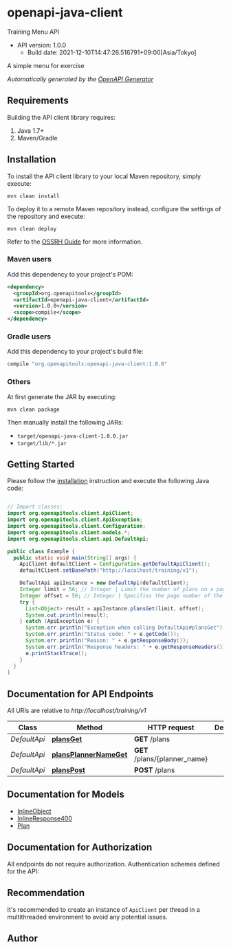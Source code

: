 # openapi-java-client

Training Menu API
- API version: 1.0.0
  - Build date: 2021-12-10T14:47:26.516791+09:00[Asia/Tokyo]

A simple menu for exercise


*Automatically generated by the [OpenAPI Generator](https://openapi-generator.tech)*


## Requirements

Building the API client library requires:
1. Java 1.7+
2. Maven/Gradle

## Installation

To install the API client library to your local Maven repository, simply execute:

```shell
mvn clean install
```

To deploy it to a remote Maven repository instead, configure the settings of the repository and execute:

```shell
mvn clean deploy
```

Refer to the [OSSRH Guide](http://central.sonatype.org/pages/ossrh-guide.html) for more information.

### Maven users

Add this dependency to your project's POM:

```xml
<dependency>
  <groupId>org.openapitools</groupId>
  <artifactId>openapi-java-client</artifactId>
  <version>1.0.0</version>
  <scope>compile</scope>
</dependency>
```

### Gradle users

Add this dependency to your project's build file:

```groovy
compile "org.openapitools:openapi-java-client:1.0.0"
```

### Others

At first generate the JAR by executing:

```shell
mvn clean package
```

Then manually install the following JARs:

* `target/openapi-java-client-1.0.0.jar`
* `target/lib/*.jar`

## Getting Started

Please follow the [installation](#installation) instruction and execute the following Java code:

```java

// Import classes:
import org.openapitools.client.ApiClient;
import org.openapitools.client.ApiException;
import org.openapitools.client.Configuration;
import org.openapitools.client.models.*;
import org.openapitools.client.api.DefaultApi;

public class Example {
  public static void main(String[] args) {
    ApiClient defaultClient = Configuration.getDefaultApiClient();
    defaultClient.setBasePath("http://localhost/training/v1");

    DefaultApi apiInstance = new DefaultApi(defaultClient);
    Integer limit = 56; // Integer | Limit the number of plans on a page
    Integer offset = 56; // Integer | Specifies the page number of the plans to be displayed
    try {
      List<Object> result = apiInstance.plansGet(limit, offset);
      System.out.println(result);
    } catch (ApiException e) {
      System.err.println("Exception when calling DefaultApi#plansGet");
      System.err.println("Status code: " + e.getCode());
      System.err.println("Reason: " + e.getResponseBody());
      System.err.println("Response headers: " + e.getResponseHeaders());
      e.printStackTrace();
    }
  }
}

```

## Documentation for API Endpoints

All URIs are relative to *http://localhost/training/v1*

Class | Method | HTTP request | Description
------------ | ------------- | ------------- | -------------
*DefaultApi* | [**plansGet**](docs/DefaultApi.md#plansGet) | **GET** /plans | 
*DefaultApi* | [**plansPlannerNameGet**](docs/DefaultApi.md#plansPlannerNameGet) | **GET** /plans/{planner_name} | 
*DefaultApi* | [**plansPost**](docs/DefaultApi.md#plansPost) | **POST** /plans | 


## Documentation for Models

 - [InlineObject](docs/InlineObject.md)
 - [InlineResponse400](docs/InlineResponse400.md)
 - [Plan](docs/Plan.md)


## Documentation for Authorization

All endpoints do not require authorization.
Authentication schemes defined for the API:

## Recommendation

It's recommended to create an instance of `ApiClient` per thread in a multithreaded environment to avoid any potential issues.

## Author



